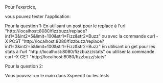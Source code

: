 Pour l'exercice,

vous pouvez tester l'application:

Pour la question 1:
En utilisant un post pour le replace à l'url "http://localhost:8080/fizzbuzz/replace?int1=3&int2=5&limit=100&str1=Fizz&str2=Buzz" ou avec la commande
curl -X POST "http://localhost:8080/fizzbuzz/replace?int1=3&int2=5&limit=100&str1=Fizz&str2=Buzz"
En utilisant un get pour les stats à l'url "http://localhost:8080/fizzbuzz/stats" ou utiliser la commande curl -X GET "http://localhost:8080/fizzbuzz/stats"

Pour la question 2:

Vous pouvez run le main dans XspeedIt ou les tests
